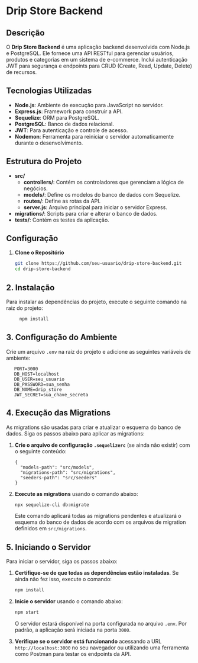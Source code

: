 # Drip Store Backend

## Descrição

O **Drip Store Backend** é uma aplicação backend desenvolvida com Node.js e PostgreSQL. Ele fornece uma API RESTful para gerenciar usuários, produtos e categorias em um sistema de e-commerce. Inclui autenticação JWT para segurança e endpoints para CRUD (Create, Read, Update, Delete) de recursos.

## Tecnologias Utilizadas

- **Node.js**: Ambiente de execução para JavaScript no servidor.
- **Express.js**: Framework para construir a API.
- **Sequelize**: ORM para PostgreSQL.
- **PostgreSQL**: Banco de dados relacional.
- **JWT**: Para autenticação e controle de acesso.
- **Nodemon**: Ferramenta para reiniciar o servidor automaticamente durante o desenvolvimento.

## Estrutura do Projeto

- **src/**
  - **controllers/**: Contém os controladores que gerenciam a lógica de negócios.
  - **models/**: Define os modelos do banco de dados com Sequelize.
  - **routes/**: Define as rotas da API.
  - **server.js**: Arquivo principal para iniciar o servidor Express.
- **migrations/**: Scripts para criar e alterar o banco de dados.
- **tests/**: Contém os testes da aplicação.

## Configuração

1. **Clone o Repositório**

   ```bash
   git clone https://github.com/seu-usuario/drip-store-backend.git
   cd drip-store-backend
   ```
## 2. Instalação

Para instalar as dependências do projeto, execute o seguinte comando na raiz do projeto:
   ```bash
        npm install 
   ```
## 3. Configuração do Ambiente

Crie um arquivo `.env` na raiz do projeto e adicione as seguintes variáveis de ambiente:

   ```plaintext
      PORT=3000
      DB_HOST=localhost
      DB_USER=seu_usuario
      DB_PASSWORD=sua_senha
      DB_NAME=drip_store
      JWT_SECRET=sua_chave_secreta
   ```

## 4. Execução das Migrations

As migrations são usadas para criar e atualizar o esquema do banco de dados. Siga os passos abaixo para aplicar as migrations:

1. **Crie o arquivo de configuração `.sequelizerc`** (se ainda não existir) com o seguinte conteúdo:

    ```plaintext
    {
      "models-path": "src/models",
      "migrations-path": "src/migrations",
      "seeders-path": "src/seeders"
    }
    ```

2. **Execute as migrations** usando o comando abaixo:

    ```bash
    npx sequelize-cli db:migrate
    ```

    Este comando aplicará todas as migrations pendentes e atualizará o esquema do banco de dados de acordo com os arquivos de migration definidos em `src/migrations`.



## 5. Iniciando o Servidor

Para iniciar o servidor, siga os passos abaixo:

1. **Certifique-se de que todas as dependências estão instaladas**. Se ainda não fez isso, execute o comando:

    ```bash
    npm install
    ```

2. **Inicie o servidor** usando o comando abaixo:

    ```bash
    npm start
    ```

    O servidor estará disponível na porta configurada no arquivo `.env`. Por padrão, a aplicação será iniciada na porta `3000`.

3. **Verifique se o servidor está funcionando** acessando a URL `http://localhost:3000` no seu navegador ou utilizando uma ferramenta como Postman para testar os endpoints da API.
